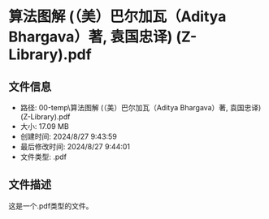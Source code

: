 ﻿# 算法图解 (（美）巴尔加瓦（Aditya Bhargava）著, 袁国忠译) (Z-Library).pdf

## 文件信息
- 路径: 00-temp\算法图解 (（美）巴尔加瓦（Aditya Bhargava）著, 袁国忠译) (Z-Library).pdf
- 大小: 17.09 MB
- 创建时间: 2024/8/27 9:43:59
- 最后修改时间: 2024/8/27 9:44:01
- 文件类型: .pdf

## 文件描述
这是一个.pdf类型的文件。

